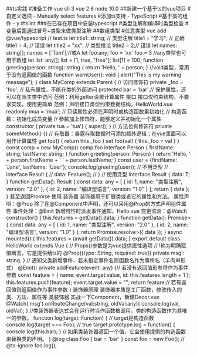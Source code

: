 ##ts实践
#准备工作
vue cli 3
vue 2.6
node 10.0
##新建一个基于ts的vue项目
#自定义选项 - Manually select features
#添加ts支持 - TypeScript
#基于类的组件 - y
#tslint
###在已存在项目中安装typescript
#类型注解和编译时类型检查
#变量后面通过冒号+类型来做类型注解
##数组类型
#任意类型
vue add @vue/typescript
// test.ts
let title1: string; // 类型注解
title1 = "学习"; // 正确
title1 = 4; // 错误
let title2 = "xx"; // 类型推论
title2 = 2;// 错误
let names: string[];
names = ['Tom'];//或A
let foo:any;
foo = 'xx'
foo = 3
//any类型也可用于数组
let list: any[];
list = [1, true, "free"];
list[1] = 100;
function greeting(person: string): string {
return 'Hello, ' + person;
}
//void类型，常用于没有返回值的函数
function warnUser(): void { alert("This is my warning message"); }
<template>
<div>
<input type="text" placeholder="输入新特性" @keyup.enter="addFeature">
<ul>
<li v-for="feature in features" :key="feature">{{feature}}</li>
</ul>
</div>
</template>
<script lang='ts'>
import { Component, Prop, Vue } from "vue-property-decorator";
@Component
export default class Hello extends Vue {
features: string[];
constructor() {
super();
this.features = ["类型注解", "编译型语言"];
}
private addFeature(event: any) {
console.log(event);
this.features.push(event.target.value);
event.target.value = '';
}
}
</script>
class MyComp extends Parent {
// 访问修饰符
private _foo = 'foo'; // 私有属性，不能在类的外部访问
protected bar = 'bar';// 保护属性，还可以在派生类中访问
范例：利用getter设置计算属性
接口
接口仅约束结构，不要求实现，使用更简单
范例：声明接口类型约束数据结构，HelloWorld.vue
readonly mua = 'mua'; // 只读属性必须在声明时或构造函数里初始化
// 构造函数：初始化成员变量
// 参数加上修饰符，能够定义并初始化一个属性
constructor ( private tua = 'tua') {
super();
}
// 方法也有修饰符
private someMethod() {}
// 存取器：暴露存取数据时可添加额外逻辑；在vue里面可以用作计算属性
get foo() { return this._foo }
set foo(val) { this._foo = val }
}
const comp = new MyComp()
comp.foo
<template>
<li>特性数量：{{count}}</li>
</template>
<script lang="ts">
export default class HelloWorld extends Vue {
// 定义getter作为计算属性
get count() {
return this.features.length;
}
}
</script>
interface Person {
firstName: string;
lastName: string;
}
function greeting(person: Person) {
return 'Hello, ' + person.firstName + ' ' + person.lastName;
}
const user = {firstName: 'Jane', lastName: 'User'};
console.log(greeting(user));
<template>
<!-- template中的变化 -->
<li v-for="feature in features" :key="feature.id">
泛型
泛型（Generics）是指在定义函数、接口或类的时候，不预先指定具体的类型，而在使用的时候再指定
类型的一种特性。
范例：使用泛型约束接口返回类型
使用接口
{{feature.name}}
</li>
</template>
<script lang="ts">
// 定义一个特性接口约束HelloWorld中的数据结构
interface Feature {
id: number;
name: string;
}
// 可以对获取的数据类型做约束
@Component
export default class HelloWorld extends Vue {
private features: Feature[];
constructor() {
super();
this.features = [
{ id: 1, name: "类型注解" },
{ id: 2, name: "编译型语言" }
];
}
}
</script>
// 不用泛型
// interface Result {
// data: Feature[];
// }
// 使用泛型
interface Result<T> {
data: T;
}
function getData<T>(): Result<T> {
const data: any = [
{ id: 1, name: "类型注解", version: "2.0" },
{ id: 2, name: "编译型语言", version: "1.0" }
];
return { data };
}
甚至返回Promise
使用
装饰器
装饰器用于扩展类或者它的属性和方法。
属性声明：@Prop
除了在@Component中声明，还可以采用@Prop的方式声明组件属性
事件处理：@Emit
新增特性时派发事件通知，Hello.vue
变更监测：@Watch
constructor() {
this.features = getData<Feature[]>().data;
}
function getData<T>(): Promise<Result<T>> {
const data: any = [
{ id: 1, name: "类型注解", version: "2.0" },
{ id: 2, name: "编译型语言", version: "1.0" }
];
return Promise.resolve<Result<T>>({ data });
}
async mounted() {
this.features = (await getData<Feature[]>()).data;
}
export default class HelloWorld extends Vue {
// Props()参数是为vue提供属性选项
// !称为明确赋值断言，它是提供给ts的
@Prop({type: String, required: true})
private msg!: string;
}
// 通知父类新增事件，若未指定事件名则函数名作为事件名（羊肉串形式）
@Emit()
private addFeature(event: any) {// 若没有返回值形参将作为事件参数
const feature = { name: event.target.value, id: this.features.length + 1 };
this.features.push(feature);
event.target.value = "";
return feature;// 若有返回值则返回值作为事件参数
}
装饰器原理
装饰器本质是工厂函数，修改传入的类、方法、属性等
类装饰器
实战一下Component，新建Decor.vue
@Watch('msg')
onRouteChange(val:string, oldVal:any){
console.log(val, oldVal);
}
//类装饰器表达式会在运行时当作函数被调用，类的构造函数作为其唯一的参数。
function log(target: Function) {
// target是构造函数
console.log(target === Foo); // true
target.prototype.log = function() {
console.log(this.bar);
}
// 如果类装饰器返回一个值，它会使用提供的构造函数来替换类的声明。
}
@log
class Foo {
bar = 'bar'
}
const foo = new Foo();
// @ts-ignore
foo.log();
<template>
<div>{{msg}}</div>
</template>
<script lang='ts'>
import { Vue } from "vue-property-decorator";
function Component(options: any) {
return function(target: any) {
return Vue.extend(options);
};
}
@Component({
props: {
msg: {
type: String,
default: ""
}
}
})
export default class Decor extends Vue{}
</script>
